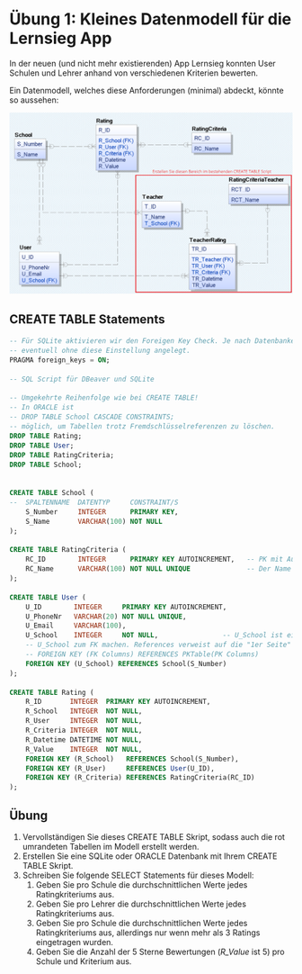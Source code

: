 # Übung 1: Kleines Datenmodell für die Lernsieg App

In der neuen (und nicht mehr existierenden) App Lernsieg konnten User Schulen und Lehrer anhand von
verschiedenen Kriterien bewerten.

Ein Datenmodell, welches diese Anforderungen (minimal) abdeckt, könnte so aussehen:

![](images/lernsieg_model.png)

## CREATE TABLE Statements

```sql
-- Für SQLite aktivieren wir den Foreigen Key Check. Je nach Datenbankeditor wird die Datenbank
-- eventuell ohne diese Einstellung angelegt.
PRAGMA foreign_keys = ON;

-- SQL Script für DBeaver und SQLite

-- Umgekehrte Reihenfolge wie bei CREATE TABLE!
-- In ORACLE ist 
-- DROP TABLE School CASCADE CONSTRAINTS;
-- möglich, um Tabellen trotz Fremdschlüsselreferenzen zu löschen.
DROP TABLE Rating;
DROP TABLE User;
DROP TABLE RatingCriteria;
DROP TABLE School;


CREATE TABLE School (
--  SPALTENNAME  DATENTYP     CONSTRAINT/S
	S_Number     INTEGER      PRIMARY KEY,
	S_Name       VARCHAR(100) NOT NULL
);

CREATE TABLE RatingCriteria (
	RC_ID        INTEGER      PRIMARY KEY AUTOINCREMENT,   -- PK mit Autowert
	RC_Name      VARCHAR(100) NOT NULL UNIQUE              -- Der Name darf nicht mehrmals vorkommen.
);

CREATE TABLE User (
	U_ID        INTEGER     PRIMARY KEY AUTOINCREMENT,
	U_PhoneNr   VARCHAR(20) NOT NULL UNIQUE,
	U_Email     VARCHAR(100),
	U_School    INTEGER     NOT NULL,                -- U_School ist ein FK, daher auch ein INTEGER!
	-- U_School zum FK machen. References verweist auf die "1er Seite"
	-- FOREIGN KEY (FK Columns) REFERENCES PKTable(PK Columns)
	FOREIGN KEY (U_School) REFERENCES School(S_Number)
);

CREATE TABLE Rating (
	R_ID       INTEGER  PRIMARY KEY AUTOINCREMENT,
	R_School   INTEGER  NOT NULL,
	R_User     INTEGER  NOT NULL,
	R_Criteria INTEGER  NOT NULL, 
	R_Datetime DATETIME NOT NULL,
	R_Value    INTEGER  NOT NULL,
	FOREIGN KEY (R_School)   REFERENCES School(S_Number),
	FOREIGN KEY (R_User)     REFERENCES User(U_ID),
	FOREIGN KEY (R_Criteria) REFERENCES RatingCriteria(RC_ID)
);
```

## Übung
1. Vervollständigen Sie dieses CREATE TABLE Skript, sodass auch die rot umrandeten Tabellen im Modell
   erstellt werden.
2. Erstellen Sie eine SQLite oder ORACLE Datenbank mit Ihrem CREATE TABLE Skript.
3. Schreiben Sie folgende SELECT Statements für dieses Modell:
   1. Geben Sie pro Schule die durchschnittlichen Werte jedes Ratingkriteriums aus.
   1. Geben Sie pro Lehrer die durchschnittlichen Werte jedes Ratingkriteriums aus.
   1. Geben Sie pro Schule die durchschnittlichen Werte jedes Ratingkriteriums aus, allerdings nur
      wenn mehr als 3 Ratings eingetragen wurden.
   1. Geben Sie die Anzahl der 5 Sterne Bewertungen (*R_Value* ist 5) pro Schule und Kriterium aus.
